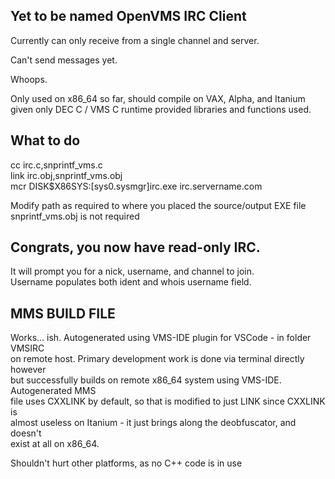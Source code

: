 ## Yet to be named OpenVMS IRC Client

Currently can only receive from a single channel and server.

Can't send messages yet. 

Whoops. 

Only used on x86_64 so far, should compile on VAX, Alpha, and Itanium   
given only DEC C / VMS C runtime provided libraries and functions used.


## What to do
cc irc.c,snprintf_vms.c  
link irc.obj,snprintf_vms.obj  
mcr DISK$X86SYS:[sys0.sysmgr]irc.exe irc.servername.com  

Modify path as required to where you placed the source/output EXE file  
snprintf_vms.obj is not required 

## Congrats, you now have read-only IRC.

It will prompt you for a nick, username, and channel to join.  
Username populates both ident and whois username field.  


## MMS BUILD FILE

Works... ish. Autogenerated using VMS-IDE plugin for VSCode - in folder VMSIRC  
on remote host. Primary development work is done via terminal directly however   
but successfully builds on remote x86_64 system using VMS-IDE. Autogenerated MMS  
file uses CXXLINK by default, so that is modified to just LINK since CXXLINK is  
almost useless on Itanium - it just brings along the deobfuscator, and doesn't   
exist at all on x86_64.   

Shouldn't hurt other platforms, as no C++ code is in use